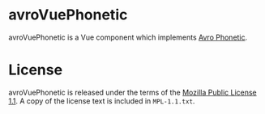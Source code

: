# avroVuePhonetic

avroVuePhonetic is a Vue component which implements
[Avro Phonetic](http://www.omicronlab.com/avro-keyboard.html).

# License

avroVuePhonetic is released under the terms of the
[Mozilla Public License 1.1](http://www.mozilla.org/MPL/1.1/). A copy
of the license text is included in `MPL-1.1.txt`.
